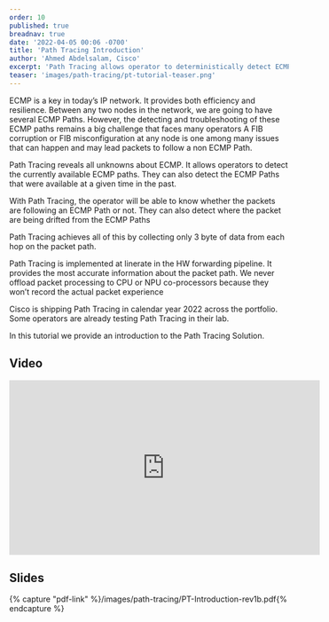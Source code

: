 ```yaml
---
order: 10
published: true
breadnav: true
date: '2022-04-05 00:06 -0700'
title: 'Path Tracing Introduction'
author: 'Ahmed Abdelsalam, Cisco'
excerpt: 'Path Tracing allows operator to deterministically detect ECMP paths. It is implemented in HW at linerate in the normal forwarding pipeline and provides an Ultra-MTU-Efficiency.'
teaser: 'images/path-tracing/pt-tutorial-teaser.png'
---
```

ECMP is a key in today’s IP network. It provides both efficiency and resilience. 
Between any two nodes in the network, we are going to have several ECMP Paths. 
However, the detecting and troubleshooting of these ECMP paths remains a big challenge that faces many operators
A FIB corruption or FIB misconfiguration at any node is one among many issues that can happen and may lead packets to follow a non ECMP Path. 

Path Tracing reveals all unknowns about ECMP. It allows operators to detect the currently available ECMP paths. They can also detect the ECMP Paths that were available at a given time in the past.

With Path Tracing, the operator will be able to know whether the packets are following an ECMP Path or not. They can also detect where the packet are being drifted from the ECMP Paths 

Path Tracing achieves all of this by collecting only 3 byte of data from each hop on the packet path. 

Path Tracing is implemented at linerate in the HW forwarding pipeline. It provides the most accurate information about the packet path. 
We never offload packet processing to CPU or NPU co-processors because they won’t record the actual packet experience

Cisco is shipping Path Tracing in calendar year 2022 across the portfolio. Some operators are already testing Path Tracing in their lab. 

In this tutorial we provide an introduction to the Path Tracing Solution. 

## Video

<iframe width="560" height="315" src="https://www.youtube.com/embed/QyU5bb4q_0I" title="YouTube video player" frameborder="0" allow="accelerometer; autoplay; clipboard-write; encrypted-media; gyroscope; picture-in-picture" allowfullscreen></iframe>

## Slides

{% capture "pdf-link" %}/images/path-tracing/PT-Introduction-rev1b.pdf{% endcapture %}
<script src="{{ 'assets/js/pdfobject.min.js' | relative_url }}"></script>
<div class="fitvidsignore" id="pdf"></div>
<script>PDFObject.embed(" {{ pdf-link | relative_url }} ", "#pdf", {height: "21.5em", width: "31.3em"});</script>
